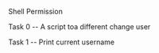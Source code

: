 Shell Permission

Task 0 -- A script toa different change user

Task 1 -- Print current username



